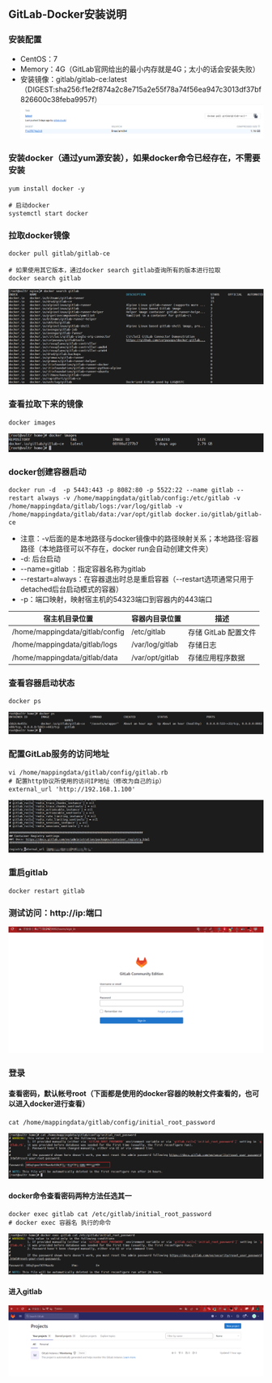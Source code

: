 ## GitLab-Docker安装说明

### 安装配置
* CentOS：7
* Memory：4G（GitLab官网给出的最小内存就是4G；太小的话会安装失败）
* 安装镜像：gitlab/gitlab-ce:latest（DIGEST:sha256:f1e2f874a2c8e715a2e55f78a74f56ea947c3013df37bf826600c38feba9957f）
![docker仓库镜像](../resource/gitlab/github-docker仓库镜像.png)

### 安装docker（通过yum源安装），如果docker命令已经存在，不需要安装
```shell
yum install docker -y

# 启动docker
systemctl start docker
```

### 拉取docker镜像
```shell
docker pull gitlab/gitlab-ce

# 如果使用其它版本，通过docker search gitlab查询所有的版本进行拉取
docker search gitlab
```
![docker镜像查询](../resource/gitlab/gitlab-docker镜像查询.png)

### 查看拉取下来的镜像
```shell
docker images
```
![docker镜像查看](../resource/gitlab/gitlab-docker镜像查看.png)

### docker创建容器启动
```shell
docker run -d  -p 5443:443 -p 8082:80 -p 5522:22 --name gitlab --restart always -v /home/mappingdata/gitlab/config:/etc/gitlab -v /home/mappingdata/gitlab/logs:/var/log/gitlab -v /home/mappingdata/gitlab/data:/var/opt/gitlab docker.io/gitlab/gitlab-ce
```
* 注意：-v后面的是本地路径与docker镜像中的路径映射关系；本地路径:容器路径（本地路径可以不存在，docker run会自动创建文件夹）
* -d: 后台启动
* --name=gitlab ：指定容器名称为gitlab
* --restart=always：在容器退出时总是重启容器（--restart选项通常只用于detached后台启动模式的容器）
* -p：端口映射，映射宿主机的54323端口到容器内的443端口

| 宿主机目录位置                  | 容器内目录位置  | 描述                 |
| ------------------------------- | --------------- | -------------------- |
| /home/mappingdata/gitlab/config | /etc/gitlab     | 存储 GitLab 配置文件 |
| /home/mappingdata/gitlab/logs   | /var/log/gitlab | 存储日志             |
| /home/mappingdata/gitlab/data   | /var/opt/gitlab | 存储应用程序数据     |

### 查看容器启动状态
```shell
docker ps 
```
![查看容器启动状态](../resource/gitlab/gitlab-查看容器启动状态.png)

### 配置GitLab服务的访问地址
```shell
vi /home/mappingdata/gitlab/config/gitlab.rb 
# 配置http协议所使用的访问IP地址（修改为自己的ip）
external_url 'http://192.168.1.100' 
```
![修改gitlab访问ip](../resource/gitlab/gitlab-修改gitlab访问ip.png)

### 重启gitlab
```shell
docker restart gitlab
```

### 测试访问：http://ip:端口
![界面访问](../resource/gitlab/gitlab-界面访问.png)

### 登录
#### 查看密码，默认帐号root（下面都是使用的docker容器的映射文件查看的，也可以进入docker进行查看）
```shell
cat /home/mappingdata/gitlab/config/initial_root_password
```
![密码查看](../resource/gitlab/gitlab-密码查看.png)
#### docker命令查看密码两种方法任选其一
```shell
docker exec gitlab cat /etc/gitlab/initial_root_password
# docker exec 容器名 执行的命令
```
![docker命令查看密码](../resource/gitlab/gitlab-docker命令查看密码.png)
#### 进入gitlab
![进入gitlab](../resource/gitlab/gitlab-进入gitlab.png)


